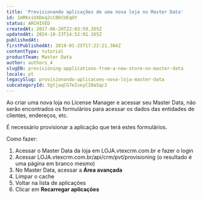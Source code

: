 ```yaml
---
title: 'Provisionando aplicações de uma nova loja no Master Data'
id: 1mRKxiUXDeq2cC06CUEqOY
status: ARCHIVED
createdAt: 2017-06-20T22:03:59.355Z
updatedAt: 2024-10-23T14:52:01.165Z
publishedAt: 
firstPublishedAt: 2019-01-25T17:22:21.304Z
contentType: tutorial
productTeam: Master Data
author: authors_4
slugEN: provisioning-applications-from-a-new-store-on-master-data
locale: pt
legacySlug: provisionando-aplicacoes-nova-loja-master-data
subcategoryId: 5gtjaqCG7eIseyCI0aSqc2
---
```


Ao criar uma nova loja no License Manager e acessar seu Master Data, não serão encontrados os formulários para acessar os dados das entidades de clientes, endereços, etc.

É necessário provisionar a aplicação que terá estes formulários.

Como fazer:

1. Acessar o Master Data da loja em LOJA.vtexcrm.com.br e fazer o login
2. Acessar LOJA.vtexcrm.com.br/api/crm/pvt/provisioning (o resultado é uma página em branco mesmo)
3. No Master Data, acessar a **Área avançada**
4. Limpar o cache
5. Voltar na lista de aplicações
6. Clicar em **Recarregar aplicações**
